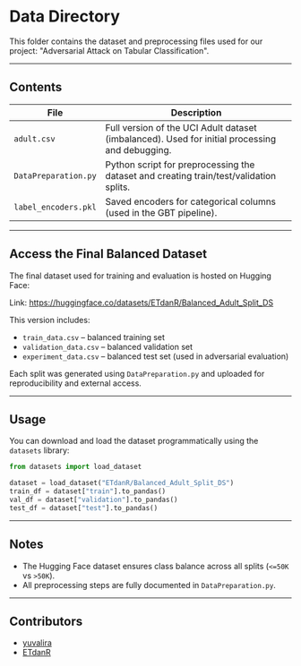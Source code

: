# Data Directory

This folder contains the dataset and preprocessing files used for our project:
"Adversarial Attack on Tabular Classification".

---

## Contents

| File | Description |
|------|-------------|
| `adult.csv` | Full version of the UCI Adult dataset (imbalanced). Used for initial processing and debugging. |
| `DataPreparation.py` | Python script for preprocessing the dataset and creating train/test/validation splits. |
| `label_encoders.pkl` | Saved encoders for categorical columns (used in the GBT pipeline). |

---

## Access the Final Balanced Dataset

The final dataset used for training and evaluation is hosted on Hugging Face:

Link: https://huggingface.co/datasets/ETdanR/Balanced_Adult_Split_DS

This version includes:
- `train_data.csv` – balanced training set  
- `validation_data.csv` – balanced validation set  
- `experiment_data.csv` – balanced test set (used in adversarial evaluation)

Each split was generated using `DataPreparation.py` and uploaded for reproducibility and external access.

---

## Usage

You can download and load the dataset programmatically using the `datasets` library:

```python
from datasets import load_dataset

dataset = load_dataset("ETdanR/Balanced_Adult_Split_DS")
train_df = dataset["train"].to_pandas()
val_df = dataset["validation"].to_pandas()
test_df = dataset["test"].to_pandas()
```

---

## Notes

- The Hugging Face dataset ensures class balance across all splits (`<=50K` vs `>50K`).
- All preprocessing steps are fully documented in `DataPreparation.py`.

---

## Contributors

- [yuvalira](https://github.com/yuvalira)  
- [ETdanR](https://huggingface.co/ETdanR)
